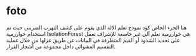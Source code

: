 # foto
هنا الجزء الخاص كود نموذج  تعلم الالة الذي يقوم على كشف التهرب الضريبي حيث تم استخدام خوارزمية IsolationForest  هي خوارزمية تعلم آلي غير خاضعة للإشراف تعمل على تحديد الشذوذ أو القيم المتطرفة في البيانات عن طريق عزلها من خلال عملية التقسيم العشوائي داخل مجموعة من أشجار القرار.

